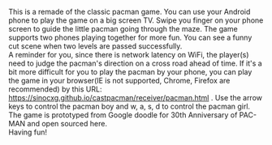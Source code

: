 This is a remade of the classic pacman game. You can use your Android phone to play the game on a big screen TV. Swipe you finger on your phone screen to guide the little pacman going through the maze. The game supports two phones playing together for more fun.  You can see a funny cut scene when two levels are passed successfully.<br/>
A reminder for you, since there is network latency on WiFi, the player(s) need to judge the pacman's direction on a cross road ahead of time. If it's a bit more difficult for you to play the pacman by your phone, you can play the game in your browser(IE is not supported, Chrome, Firefox are recommended) by this URL: https://sinocxg.github.io/castpacman/receiver/pacman.html . Use the arrow keys to control the pacman boy and w, a, s, d to control the pacman girl. <br/>
The game is prototyped from Google doodle for 30th Anniversary of PAC-MAN and open sourced here.<br/>
Having fun!

